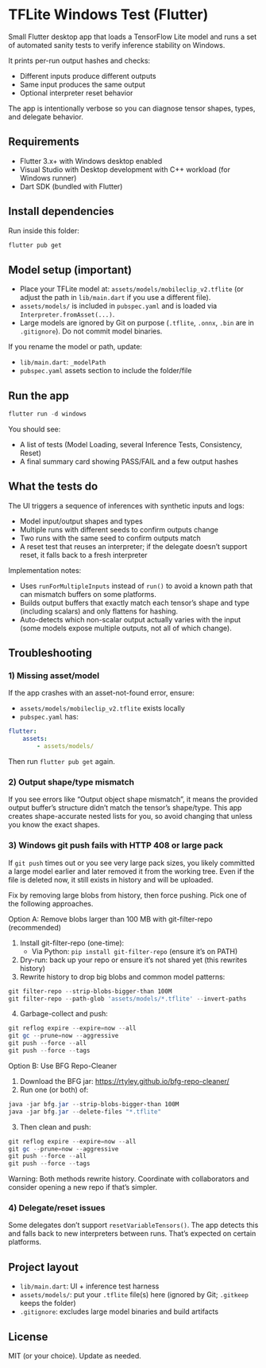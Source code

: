 # TFLite Windows Test (Flutter)

Small Flutter desktop app that loads a TensorFlow Lite model and runs a set of automated sanity tests to verify inference stability on Windows.

It prints per-run output hashes and checks:
- Different inputs produce different outputs
- Same input produces the same output
- Optional interpreter reset behavior

The app is intentionally verbose so you can diagnose tensor shapes, types, and delegate behavior.

## Requirements

- Flutter 3.x+ with Windows desktop enabled
- Visual Studio with Desktop development with C++ workload (for Windows runner)
- Dart SDK (bundled with Flutter)

## Install dependencies

Run inside this folder:

```powershell
flutter pub get
```

## Model setup (important)

- Place your TFLite model at: `assets/models/mobileclip_v2.tflite` (or adjust the path in `lib/main.dart` if you use a different file).
- `assets/models/` is included in `pubspec.yaml` and is loaded via `Interpreter.fromAsset(...)`.
- Large models are ignored by Git on purpose (`.tflite`, `.onnx`, `.bin` are in `.gitignore`). Do not commit model binaries.

If you rename the model or path, update:
- `lib/main.dart`: `_modelPath`
- `pubspec.yaml` assets section to include the folder/file

## Run the app

```powershell
flutter run -d windows
```

You should see:
- A list of tests (Model Loading, several Inference Tests, Consistency, Reset)
- A final summary card showing PASS/FAIL and a few output hashes

## What the tests do

The UI triggers a sequence of inferences with synthetic inputs and logs:
- Model input/output shapes and types
- Multiple runs with different seeds to confirm outputs change
- Two runs with the same seed to confirm outputs match
- A reset test that reuses an interpreter; if the delegate doesn’t support reset, it falls back to a fresh interpreter

Implementation notes:
- Uses `runForMultipleInputs` instead of `run()` to avoid a known path that can mismatch buffers on some platforms.
- Builds output buffers that exactly match each tensor’s shape and type (including scalars) and only flattens for hashing.
- Auto-detects which non-scalar output actually varies with the input (some models expose multiple outputs, not all of which change).

## Troubleshooting

### 1) Missing asset/model
If the app crashes with an asset-not-found error, ensure:
- `assets/models/mobileclip_v2.tflite` exists locally
- `pubspec.yaml` has:

```yaml
flutter:
	assets:
		- assets/models/
```

Then run `flutter pub get` again.

### 2) Output shape/type mismatch
If you see errors like “Output object shape mismatch”, it means the provided output buffer’s structure didn’t match the tensor’s shape/type. This app creates shape-accurate nested lists for you, so avoid changing that unless you know the exact shapes.

### 3) Windows git push fails with HTTP 408 or large pack
If `git push` times out or you see very large pack sizes, you likely committed a large model earlier and later removed it from the working tree. Even if the file is deleted now, it still exists in history and will be uploaded.

Fix by removing large blobs from history, then force pushing. Pick one of the following approaches.

Option A: Remove blobs larger than 100 MB with git-filter-repo (recommended)

1. Install git-filter-repo (one-time):
	 - Via Python: `pip install git-filter-repo` (ensure it’s on PATH)
2. Dry-run: back up your repo or ensure it’s not shared yet (this rewrites history)
3. Rewrite history to drop big blobs and common model patterns:

```powershell
git filter-repo --strip-blobs-bigger-than 100M
git filter-repo --path-glob 'assets/models/*.tflite' --invert-paths
```

4. Garbage-collect and push:

```powershell
git reflog expire --expire=now --all
git gc --prune=now --aggressive
git push --force --all
git push --force --tags
```

Option B: Use BFG Repo-Cleaner

1. Download the BFG jar: https://rtyley.github.io/bfg-repo-cleaner/
2. Run one (or both) of:

```powershell
java -jar bfg.jar --strip-blobs-bigger-than 100M
java -jar bfg.jar --delete-files "*.tflite"
```

3. Then clean and push:

```powershell
git reflog expire --expire=now --all
git gc --prune=now --aggressive
git push --force --all
git push --force --tags
```

Warning: Both methods rewrite history. Coordinate with collaborators and consider opening a new repo if that’s simpler.

### 4) Delegate/reset issues
Some delegates don’t support `resetVariableTensors()`. The app detects this and falls back to new interpreters between runs. That’s expected on certain platforms.

## Project layout

- `lib/main.dart`: UI + inference test harness
- `assets/models/`: put your `.tflite` file(s) here (ignored by Git; `.gitkeep` keeps the folder)
- `.gitignore`: excludes large model binaries and build artifacts

## License

MIT (or your choice). Update as needed.

